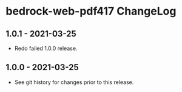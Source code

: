 # bedrock-web-pdf417 ChangeLog

## 1.0.1 - 2021-03-25
- Redo failed 1.0.0 release.

## 1.0.0 - 2021-03-25
- See git history for changes prior to this release.
